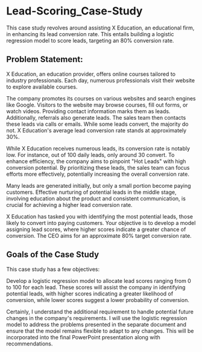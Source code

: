 # Lead-Scoring_Case-Study
This case study revolves around assisting X Education, an educational firm, in enhancing its lead conversion rate. This entails building a logistic regression model to score leads, targeting an 80% conversion rate.
## Problem Statement:

X Education, an education provider, offers online courses tailored to industry professionals. Each day, numerous professionals visit their website to explore available courses. 

The company promotes its courses on various websites and search engines like Google. Visitors to the website may browse courses, fill out forms, or watch videos. Providing contact information marks them as leads. Additionally, referrals also generate leads. The sales team then contacts these leads via calls or emails. While some leads convert, the majority do not. X Education's average lead conversion rate stands at approximately 30%.

While X Education receives numerous leads, its conversion rate is notably low. For instance, out of 100 daily leads, only around 30 convert. To enhance efficiency, the company aims to pinpoint "Hot Leads" with high conversion potential. By prioritizing these leads, the sales team can focus efforts more effectively, potentially increasing the overall conversion rate.

Many leads are generated initially, but only a small portion become paying customers. Effective nurturing of potential leads in the middle stage, involving education about the product and consistent communication, is crucial for achieving a higher lead conversion rate.

X Education has tasked you with identifying the most potential leads, those likely to convert into paying customers. Your objective is to develop a model assigning lead scores, where higher scores indicate a greater chance of conversion. The CEO aims for an approximate 80% target conversion rate.

## Goals of the Case Study
This case study has a few objectives:

Develop a logistic regression model to allocate lead scores ranging from 0 to 100 for each lead. These scores will assist the company in identifying potential leads, with higher scores indicating a greater likelihood of conversion, while lower scores suggest a lower probability of conversion.

Certainly, I understand the additional requirement to handle potential future changes in the company's requirements. I will use the logistic regression model to address the problems presented in the separate document and ensure that the model remains flexible to adapt to any changes. This will be incorporated into the final PowerPoint presentation along with recommendations.



